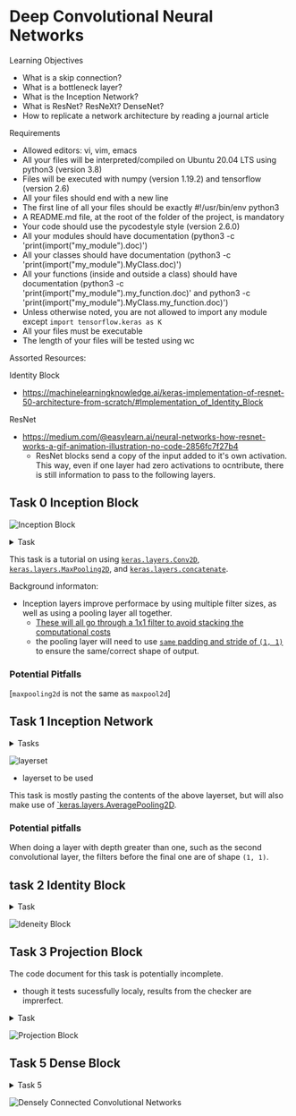# Deep Convolutional Neural Networks

Learning Objectives
- What is a skip connection?
- What is a bottleneck layer?
- What is the Inception Network?
- What is ResNet? ResNeXt? DenseNet?
- How to replicate a network architecture by reading a journal article

Requirements
- Allowed editors: vi, vim, emacs
- All your files will be interpreted/compiled on Ubuntu 20.04 LTS using python3 (version 3.8)
- Files will be executed with numpy (version 1.19.2) and tensorflow (version 2.6)
- All your files should end with a new line
- The first line of all your files should be exactly #!/usr/bin/env python3
- A README.md file, at the root of the folder of the project, is mandatory
- Your code should use the pycodestyle style (version 2.6.0)
- All your modules should have documentation (python3 -c 'print(import("my_module").doc)')
- All your classes should have documentation (python3 -c 'print(import("my_module").MyClass.doc)')
- All your functions (inside and outside a class) should have documentation (python3 -c 'print(import("my_module").my_function.doc)' and python3 -c 'print(import("my_module").MyClass.my_function.doc)')
- Unless otherwise noted, you are not allowed to import any module except `import tensorflow.keras as K`
- All your files must be executable
- The length of your files will be tested using wc

Assorted Resources:

Identity Block
* https://machinelearningknowledge.ai/keras-implementation-of-resnet-50-architecture-from-scratch/#Implementation_of_Identity_Block

ResNet
* https://medium.com/@easylearn.ai/neural-networks-how-resnet-works-a-gif-animation-illustration-no-code-2856fc7f27b4
  * ResNet blocks send a copy of the input added to it's own activation. This way, even if one layer had zero activations to ocntribute, there is still information to pass to the following layers.

## Task 0 Inception Block

![Inception Block](https://s3.eu-west-3.amazonaws.com/hbtn.intranet/uploads/medias/2018/12/4a550a5b5501521f794b.png?X-Amz-Algorithm=AWS4-HMAC-SHA256&X-Amz-Credential=AKIA4MYA5JM5DUTZGMZG%2F20240312%2Feu-west-3%2Fs3%2Faws4_request&X-Amz-Date=20240312T000948Z&X-Amz-Expires=86400&X-Amz-SignedHeaders=host&X-Amz-Signature=1057b914f04521b444a82a5e509bc47a63c28e81a1052f4b8330525a438f9299)
<details>
  <summary>Task</summary>
Write a function def inception_block(A_prev, filters): that builds an inception block as described in Going Deeper with Convolutions (2014):


`A_prev` is the output from the previous layer

`filters` is a tuple or list containing `F1`, `F3R`, `F3`, `F5R`, `F5`, `FPP`, respectively:
* `F1` is the number of filters in the 1x1 convolution
* `F3R` is the number of filters in the 1x1 convolution before the 3x3 convolution
* `F3` is the number of filters in the 3x3 convolution
* `F5R` is the number of filters in the 1x1 convolution before the 5x5 convolution
* `F5` is the number of filters in the 5x5 convolution
* `FPP` is the number of filters in the 1x1 convolution after the max pooling
All convolutions inside the inception block should use a rectified linear activation (ReLU)
Returns: the concatenated output of the inception block

</details>

This task is a tutorial on using [`keras.layers.Conv2D`]([Conv2D](https://keras.io/api/layers/convolution_layers/convolution2d/)), [`keras.layers.MaxPooling2D`](https://keras.io/api/layers/pooling_layers/max_pooling2d/), and [`keras.layers.concatenate`](https://keras.io/api/layers/merging_layers/concatenate/).

Background informaton:
* Inception layers improve performace by using multiple filter sizes, as well as using a pooling layer all together.
  * [These will all go through a 1x1 filter to avoid stacking the computational costs](https://maelfabien.github.io/deeplearning/inception/#)
  * the pooling layer will need to use [`same` padding and stride of `(1, 1)`](https://youtu.be/C86ZXvgpejM?si=35lWzSFkKxI9E_6L&t=140) to ensure the same/correct shape of output.

### Potential Pitfalls

[`maxpooling2d` is not the same as `maxpool2d`]

## Task 1 Inception Network
<details>
<summary>Tasks</summary>

Write a function `def inception_network():` that builds the inception network as described in [Going Deeper with Convolutions](https://arxiv.org/pdf/1409.4842.pdf) (2014):

- You can assume the input data will have shape `(224, 224, 3)`
- All convolutions inside and outside the inception block should use a rectified linear activation (ReLU)
- You may use `inception_block = __import__('0-inception_block').inception_block`
- Returns: the keras model

</details>

![layerset](https://s3.eu-west-3.amazonaws.com/hbtn.intranet/uploads/medias/2018/12/1165affa2943a7a330b1.png?X-Amz-Algorithm=AWS4-HMAC-SHA256&X-Amz-Credential=AKIA4MYA5JM5DUTZGMZG%2F20240312%2Feu-west-3%2Fs3%2Faws4_request&X-Amz-Date=20240312T052929Z&X-Amz-Expires=86400&X-Amz-SignedHeaders=host&X-Amz-Signature=47df55b957db52a573f98e2fe0a1a34c28a7d76dfae0cbeb11ead98e42649b28)
* layerset to be used


This task is mostly pasting the contents of the above layerset, but will also make use of [`keras.layers.AveragePooling2D](https://keras.io/api/layers/pooling_layers/average_pooling2d/).

### Potential pitfalls

When doing a layer with depth greater than one, such as the second convolutional layer, the filters before the final one are of shape `(1, 1)`.

## task 2 Identity Block

<details>
<summary>Task</summary>

Write a function `def identity_block(A_prev, filters):` that builds an identity block as described in [Deep Residual Learning for Image Recognition (2015)](https://arxiv.org/pdf/1512.03385.pdf):



* `A_prev` is the output from the previous layer
* `filters` is a tuple or list containing `F11`, `F3`, `F12`, respectively:
* `F11` is the number of filters in the first 1x1 convolution
* `F3` is the number of filters in the 3x3 convolution
* `F12` is the number of filters in the second 1x1 convolution
* All convolutions inside the block should be followed by batch normalization along the channels axis and a rectified linear activation (ReLU), respectively.
* All weights should use he normal initialization
* Returns: the activated output of the identity block

</details>

![Ideneity Block](https://s3.eu-west-3.amazonaws.com/hbtn.intranet/uploads/medias/2018/12/a884dfda60c795f11df7.png?X-Amz-Algorithm=AWS4-HMAC-SHA256&X-Amz-Credential=AKIA4MYA5JM5DUTZGMZG%2F20240313%2Feu-west-3%2Fs3%2Faws4_request&X-Amz-Date=20240313T211912Z&X-Amz-Expires=86400&X-Amz-SignedHeaders=host&X-Amz-Signature=80a36b7260ca2f662d0ea44a7cb0a4408855df6767d6e8213674f0180e6d622a)

## Task 3 Projection Block

The code document for this task is potentially incomplete.
 * though it tests sucessfully localy, results from the checker are imprerfect.

<details>
<summary>Task</summary>

Write a function `def projection_block(A_prev, filters, s=2):` that builds a projection block as described in [Deep Residual Learning for Image Recognition (2015)](https://arxiv.org/pdf/1512.03385.pdf):

- A_prev is the output from the previous layer
- filters is a tuple or list containing F11, F3, F12, respectively:
  - F11 is the number of filters in the first 1x1 convolution
  - F3 is the number of filters in the 3x3 convolution
  - F12 is the number of filters in the second 1x1 convolution as well as the 1x1 convolution in the shortcut connection
- s is the stride of the first convolution in both the main path and the shortcut connection
- All convolutions inside the block should be followed by batch normalization along the channels axis and a rectified linear activation (ReLU), respectively.
- All weights should use he normal initialization
- Returns: the activated output of the projection block

</details>

![Projection Block](https://s3.eu-west-3.amazonaws.com/hbtn.intranet/uploads/medias/2018/12/058c583d20b067c344c9.png?X-Amz-Algorithm=AWS4-HMAC-SHA256&X-Amz-Credential=AKIA4MYA5JM5DUTZGMZG%2F20240313%2Feu-west-3%2Fs3%2Faws4_request&X-Amz-Date=20240313T211912Z&X-Amz-Expires=86400&X-Amz-SignedHeaders=host&X-Amz-Signature=a107e3f5c37033ca4391f1e9ad335d013d064758eede1e6fd6b837f59a94c0a7)

## Task 5 Dense Block

<details>
<summary>Task 5</summary>

Write a function `def dense_block(X, nb_filters, growth_rate, layers):` that builds a dense block as described in [Densely Connected Convolutional Networks](https://arxiv.org/pdf/1608.06993.pdf):

- `X` is the output from the previous layer
- `nb_filters` is an integer representing the number of filters in `X`
- `growth_rate` is the growth rate for the dense block
- `layers` is the number of layers in the dense block
- You should use the bottleneck layers used for DenseNet-B
- All weights should use he normal initialization
- All convolutions should be preceded by Batch Normalization and a rectified linear activation (ReLU), respectively
- Returns: The concatenated output of each layer within the Dense Block and the number of filters within the concatenated outputs, respectively

</details>

![Densely Connected Convolutional Networks](https://s3.eu-west-3.amazonaws.com/hbtn.intranet/uploads/medias/2019/1/553bd4eebc1423fc0b72.png?X-Amz-Algorithm=AWS4-HMAC-SHA256&X-Amz-Credential=AKIA4MYA5JM5DUTZGMZG%2F20240314%2Feu-west-3%2Fs3%2Faws4_request&X-Amz-Date=20240314T021215Z&X-Amz-Expires=86400&X-Amz-SignedHeaders=host&X-Amz-Signature=bc12c59a52ab84cd502fedd815ecaf42df0d702ed9d8b033509e6ef91917e56b)
